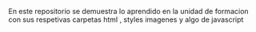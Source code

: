 En este repositorio se demuestra lo aprendido en la unidad de formacion con sus respetivas carpetas html , styles imagenes y algo de javascript
